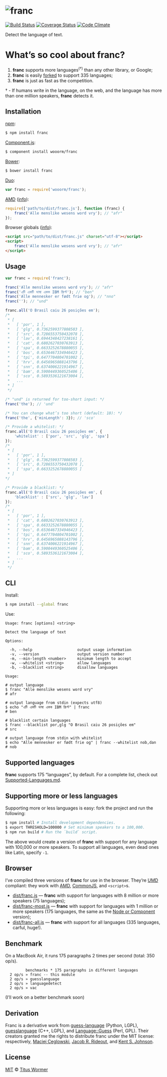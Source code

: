 # ![franc](https://cdn.rawgit.com/wooorm/franc/master/logo.svg)

[![Build Status](https://img.shields.io/travis/wooorm/franc.svg?style=flat)](https://travis-ci.org/wooorm/franc) [![Coverage Status](https://img.shields.io/coveralls/wooorm/franc.svg?style=flat)](https://coveralls.io/r/wooorm/franc?branch=master) [![Code Climate](http://img.shields.io/codeclimate/github/wooorm/franc.svg?style=flat)](https://codeclimate.com/github/wooorm/franc)

Detect the language of text.

# What’s so cool about franc?

1. **franc** supports more languages<sup>(†)</sup> than any other library, or Google;
2. **franc** is easily [forked](#supporting-more-or-less-languages) to support 335 languages;
3. **franc** is just as fast as the competition.

† - If humans write in the language, on the web, and the language has more than one million speakers, **franc** detects it.

## Installation

[npm](https://docs.npmjs.com/cli/install):

```bash
$ npm install franc
```

[Component.js](https://github.com/componentjs/component):

```bash
$ component install wooorm/franc
```

[Bower](http://bower.io/#install-packages):

```bash
$ bower install franc
```

[Duo](http://duojs.org/#getting-started):

```javascript
var franc = require('wooorm/franc');
```

[AMD](http://requirejs.org/docs/whyamd.html#amd) ([info](#browser)):

```javascript
require(['path/to/dist/franc.js'], function (franc) {
    franc('Alle menslike wesens word vry'); // "afr"
});
```

Browser globals ([info](#browser)):

```html
<script src="path/to/dist/franc.js" charset="utf-8"></script>
<script>
    franc('Alle menslike wesens word vry'); // "afr"
</script>
```

## Usage

```javascript
var franc = require('franc');

franc('Alle menslike wesens word vry'); // "afr"
franc('এটি একটি ভাষা একক IBM স্ক্রিপ্ট'); // "ben"
franc('Alle mennesker er født frie og'); // "nno"
franc(''); // "und"

franc.all('O Brasil caiu 26 posições em');
/*
 * [
 *   [ 'por', 1 ],
 *   [ 'glg', 0.7362599377808503 ],
 *   [ 'src', 0.7286553750432078 ],
 *   [ 'lav', 0.6944348427238161 ],
 *   [ 'cat', 0.6802627030763913 ],
 *   [ 'spa', 0.6633252678880055 ],
 *   [ 'bos', 0.6536467334946423 ],
 *   [ 'tpi', 0.6477704804701002 ],
 *   [ 'hrv', 0.6456965088143796 ],
 *   [ 'snn', 0.6374006221914967 ],
 *   [ 'bam', 0.5900449360525406 ],
 *   [ 'sco', 0.5893536121673004 ],
 *   ...
 * ]
 */

/* "und" is returned for too-short input: */
franc('the'); // 'und'

/* You can change what’s too short (default: 10): */
franc('the', {'minLength': 3}); // 'sco'

/* Provide a whitelist: */
franc.all('O Brasil caiu 26 posições em', {
    'whitelist' : ['por', 'src', 'glg', 'spa']
});
/*
 * [
 *   [ 'por', 1 ],
 *   [ 'glg', 0.7362599377808503 ],
 *   [ 'src', 0.7286553750432078 ],
 *   [ 'spa', 0.6633252678880055 ]
 * ]
*/

/* Provide a blacklist: */
franc.all('O Brasil caiu 26 posições em', {
    'blacklist' : ['src', 'glg', 'lav']
});
/*
 * [
 *   [ 'por', 1 ],
 *   [ 'cat', 0.6802627030763913 ],
 *   [ 'spa', 0.6633252678880055 ],
 *   [ 'bos', 0.6536467334946423 ],
 *   [ 'tpi', 0.6477704804701002 ],
 *   [ 'hrv', 0.6456965088143796 ],
 *   [ 'snn', 0.6374006221914967 ],
 *   [ 'bam', 0.5900449360525406 ],
 *   [ 'sco', 0.5893536121673004 ],
 *   ...
 * ]
 */
```

## CLI

Install:

```bash
$ npm install --global franc
```

Use:

```text
Usage: franc [options] <string>

Detect the language of text

Options:

  -h, --help                    output usage information
  -v, --version                 output version number
  -m, --min-length <number>     minimum length to accept
  -w, --whitelist <string>      allow languages
  -b, --blacklist <string>      disallow languages

Usage:

# output language
$ franc "Alle menslike wesens word vry"
# afr

# output language from stdin (expects utf8)
$ echo "এটি একটি ভাষা একক IBM স্ক্রিপ্ট" | franc
# ben

# blacklist certain languages
$ franc --blacklist por,glg "O Brasil caiu 26 posições em"
# src

# output language from stdin with whitelist
$ echo "Alle mennesker er født frie og" | franc --whitelist nob,dan
# nob
```

## Supported languages

**franc** supports 175 “languages”, by default. For a complete list, check out [Supported-Languages.md](Supported-Languages.md).

## Supporting more or less languages

Supporting more or less languages is easy: fork the project and run the following:

```bash
$ npm install # Install development dependencies.
$ export THRESHOLD=100000 # Set minimum speakers to a 100,000.
$ npm run build # Run the `build` script.
```

The above would create a version of **franc** with support for any language with 100,000 or more speakers. To support all languages, even dead ones like Latin, specify `-1`.

## Browser

I’ve compiled three versions of **franc** for use in the browser. They’re [UMD](http://ryanflorence.com/2013/es6-modules-and-browser-app-delivery/) compliant: they work with [AMD](https://github.com/amdjs/amdjs-api/blob/master/AMD.md), [CommonJS](http://www.commonjs.org), and `<script>`s.

- [dist/franc.js](dist/franc.js) — **franc** with support for languages with 8 million or more speakers (75 languages);
- [dist/franc-most.js](dist/franc-most.js) — **franc** with support for languages with 1 million or more speakers (175 languages, the same as the [Node or Component](Supported-Languages.md) version);
- [dist/franc-all.js](dist/franc-all.js) — **franc** with support for all languages (335 languages, carful, huge!).

## Benchmark

On a MacBook Air, it runs 175 paragraphs 2 times per second (total: 350 op/s).

```text
         benchmarks * 175 paragraphs in different languages
  2 op/s » franc -- this module
  2 op/s » guesslanguage
  2 op/s » languagedetect
  2 op/s » vac
```

(I’ll work on a better benchmark soon)

## Derivation

Franc is a derivative work from [guess-language](http://code.google.com/p/guess-language/) (Python, LGPL), [guesslanguage](http://websvn.kde.org/branches/work/sonnet-refactoring/common/nlp/guesslanguage.cpp?view=markup) (C++, LGPL), and [Language::Guess](http://web.archive.org/web/20090228163219/http://languid.cantbedone.org/) (Perl, GPL). Their creators granted me the rights to distribute franc under the MIT license: respectively, [Maciej Ceglowski](https://github.com/wooorm/franc/issues/6#issuecomment-59669191), [Jacob R. Rideout](https://github.com/wooorm/franc/issues/6#issuecomment-60196819), and [Kent S. Johnson](https://github.com/wooorm/franc/issues/6#issuecomment-59936827).

## License

[MIT](LICENSE) © [Titus Wormer](http://wooorm.com)
